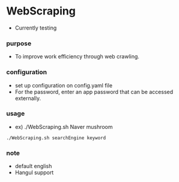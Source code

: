 # WebScraping

 - Currently testing

### purpose

 - To improve work efficiency through web crawling.

### configuration

 - set up configuration on config.yaml file
 - For the password, enter an app password that can be accessed externally.

### usage
 - ex) ./WebScraping.sh Naver mushroom
```
./WebScraping.sh searchEngine keyword
```

### note

 - default english
 - Hangul support
